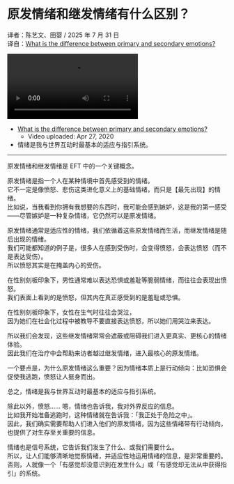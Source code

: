 # 原发情绪和继发情绪有什么区别？
译者：陈艺文、田婴 / 2025 年 7 月 31 日  
译自：[What is the difference between primary and secondary emotions?](https://youtu.be/7xTwvfGckLo)  

<div class="video-wrapper"><video src="https://files.catbox.moe/afoiv4.mp4" controls playsinline></video></div>

- [What is the difference between primary and secondary emotions?](https://youtu.be/7xTwvfGckLo)
  - Video uploaded: Apr 27, 2020
- 情绪是我与世界互动时最基本的适应与指引系统。

---

原发情绪和继发情绪是 EFT 中的一个关键概念。

原发情绪是指一个人在某种情境中首先感受到的情绪。  
它不一定是像愤怒、悲伤这类进化意义上的基础情绪，而只是【最先出现】的情绪。  
比如说，当我看到你拥有我想要的东西时，我可能会感到嫉妒，这是我的第一感受——尽管嫉妒是一种复杂情绪，它仍然可以是原发情绪。

原发情绪通常是适应性的情绪，我们依循着这些原发情绪而生活，而继发情绪是随后出现的情绪。  
我们可能都知道的例子是，很多人在感到受伤时，会变得愤怒，会表达愤怒（而不是表达受伤）。  
所以愤怒其实是在掩盖内心的受伤。

在性别刻板印象下，男性通常难以表达恐惧或羞耻等脆弱情绪，而往往会表现出愤怒。  
我们表面上看到的是愤怒，但其内在真正感受到的是羞耻或恐惧。

在性别刻板印象下，女性在生气时往往会哭泣，  
因为她们在社会化过程中被教导不要直接表达愤怒，所以她们用哭泣来表达。

所以我们会发现，这些继发情绪常常会遮蔽或阻碍我们进入更真实、更核心的情绪体验。  
因此我们在治疗中会帮助来访者越过继发情绪，进入最核心的原发情绪。

一个要点是，为什么原发情绪这么重要？因为情绪本质上是行动倾向：比如恐惧会促使我逃跑，愤怒让人挺身而出。

总之，情绪是我与世界互动时最基本的适应与指引系统。

除此以外，愤怒…… 嗯，情绪也告诉我，我对外界反应的信息。  
比如我开始准备逃跑时，这种情绪就在告诉我：「我正处于危险之中」。  
因此，我们确实需要帮助人们进入他们的原发情绪，因为这些情绪带有行动倾向，也提供了对生存至关重要的信息。

情绪也是信号系统，它告诉我们发生了什么、或我们需要什么。  
所以，让人们能够清晰地觉察情绪，并适应性地运用情绪的信息，是非常重要的。  
否则，人就像一个「有感觉却没意识到在发生什么」或「有感觉却无法从中获得指引」的系统。
